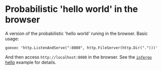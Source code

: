 # Probabilistic 'hello world' in the browser

A version of the probabilistic 'hello world' runing in the
browser. Basic usage:

	goexec 'http.ListenAndServe(":8080", http.FileServer(http.Dir(".")))'

And then access `http://localhost:8080` in the browser. See the
[`infergo`](http://infergo.org/)
[hello](`http://bitbucket.org/dtolpin/infergo/src/master/examples/hello`)
example for details.
